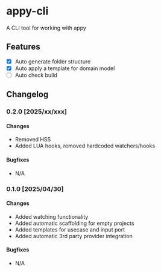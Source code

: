 # appy-cli

A CLI tool for working with appy

## Features

- [x] Auto generate folder structure
- [x] Auto apply a template for domain model
- [ ] Auto check build

## Changelog

### 0.2.0 [2025/xx/xxx]

#### Changes

- Removed HSS
- Added LUA hooks, removed hardcoded watchers/hooks

#### Bugfixes

- N/A

### 0.1.0 [2025/04/30]

#### Changes

- Added watching functionality
- Added automatic scaffolding for empty projects
- Added templates for usecase and input port
- Added automatic 3rd party provider integration

#### Bugfixes

- N/A
